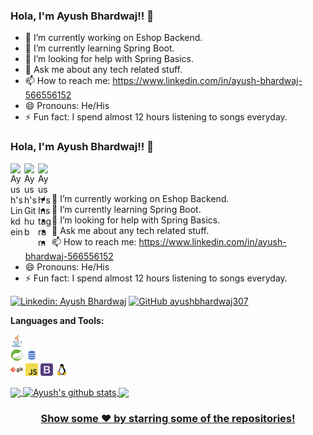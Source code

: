 ### Hola, I'm Ayush Bhardwaj!! 👋

- 🔭 I’m currently working on Eshop Backend.
- 🌱 I’m currently learning Spring Boot.
- 🤔 I’m looking for help with Spring Basics.
- 💬 Ask me about any tech related stuff.
- 📫 How to reach me: https://www.linkedin.com/in/ayush-bhardwaj-566556152
- 😄 Pronouns: He/His
- ⚡ Fun fact: I spend almost 12 hours listening to songs everyday.

### Hola, I'm Ayush Bhardwaj!! 👋

<a href="https://www.linkedin.com/in/ayush-bhardwaj-566556152">
  <img align="left" alt="Ayush's Linkdein" width="22px" src="https://cdn.jsdelivr.net/npm/simple-icons@v3/icons/linkedin.svg" />
</a>
<a href="https://github.com/ayushbhardwaj307">
  <img align="left" alt="Ayush's Github" width="22px" src="https://cdn.jsdelivr.net/npm/simple-icons@v3/icons/github.svg" />
</a>
<a href="https://www.instagram.com/_ayush.bhardwaj/?hl=en">
  <img align="left" alt="Ayush's Instagram" width="22px" src="https://cdn.jsdelivr.net/npm/simple-icons@v3/icons/instagram.svg" />
</a>
<br/>
<br/>



- 🔭 I’m currently working on Eshop Backend.
- 🌱 I’m currently learning Spring Boot.
- 🤔 I’m looking for help with Spring Basics.
- 💬 Ask me about any tech related stuff.
- 📫 How to reach me: https://www.linkedin.com/in/ayush-bhardwaj-566556152
- 😄 Pronouns: He/His
- ⚡ Fun fact: I spend almost 12 hours listening to songs everyday.

[![Linkedin: Ayush Bhardwaj](https://img.shields.io/badge/-Ayush-blue?style=flat-square&logo=Linkedin&logoColor=white&link=https://www.linkedin.com/in/ayush-bhardwaj-566556152)](https://www.linkedin.com/in/ayush-bhardwaj-566556152)
[![GitHub ayushbhardwaj307](https://img.shields.io/github/followers/ayushbhardwaj307?label=follow&style=social)](https://github.com/ayushbhardwaj307)


**Languages and Tools:**  

<code><img height="20" src="https://raw.githubusercontent.com/github/explore/80688e429a7d4ef2fca1e82350fe8e3517d3494d/topics/java/java.png"></code>  
<code><img height="20" src="https://raw.githubusercontent.com/github/explore/80688e429a7d4ef2fca1e82350fe8e3517d3494d/topics/spring-boot/spring-boot.png"></code>
<code><img height="20" src="https://raw.githubusercontent.com/github/explore/80688e429a7d4ef2fca1e82350fe8e3517d3494d/topics/sql/sql.png"></code>  
<code><img height="20" src="https://raw.githubusercontent.com/github/explore/80688e429a7d4ef2fca1e82350fe8e3517d3494d/topics/git/git.png"></code>
<code><img height="20" src="https://raw.githubusercontent.com/github/explore/80688e429a7d4ef2fca1e82350fe8e3517d3494d/topics/javascript/javascript.png"></code>
<code><img height="20" src="https://raw.githubusercontent.com/github/explore/80688e429a7d4ef2fca1e82350fe8e3517d3494d/topics/bootstrap/bootstrap.png"></code>
<code><img height="20" src="https://raw.githubusercontent.com/github/explore/80688e429a7d4ef2fca1e82350fe8e3517d3494d/topics/linux/linux.png"></code>  


<a href="https://github.com/ayushbhardwaj307">
  <img align="center" src="https://github-readme-stats.vercel.app/api/top-langs/?username=ayushbhardwaj307&theme=light&hide_langs_below=1" />
</a>
<a href="https://github.com/ayushbhardwaj307">
 <img align="center" src="https://github-readme-stats.vercel.app/api?username=ayushbhardwaj307&show_icons=true&theme=light&line_height=27" alt="Ayush's github stats"/>
</a>
<a href="https://github.com/ayushbhardwaj307/eshop">
  <img align="center" src="https://github-readme-stats.vercel.app/api/pin/?username=ayushbhardwaj307&repo=eshop&theme=light" />

<div align="center">

### Show some ❤️ by starring some of the repositories!

</div>

